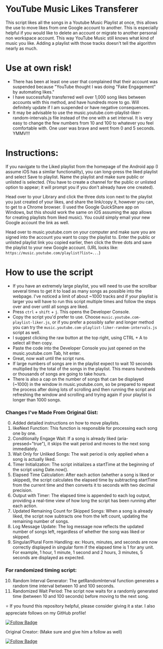 # YouTube Music Likes Transferer

This script likes all the songs in a Youtube Music Playlist at once, this allows the use to move likes from one Google account to another. This is especially helpful if you would like to delete an account or migrate to another personal non workspace account. This way YouTube Music still knows what kind of music you like. Adding a playlist with those tracks doesn't tell the algorithm nearly as much.

# Use at own risk!
- There has been at least one user that complained that their account was suspended because "YouTube thought I was doing "Fake Engagement" by automating likes."
- I have successfully transferred well over 1,000 song likes between accounts with this method, and have hundreds more to go. Will definitely update if I am suspended or have negative consequences.
- It may be advisable to use the music.youtube.com-playlist-liker-random-intervals.js file instead of the one with a set interval. It is very easy to change the few numbers from 10 and 100 to whatever you feel comfortable with. One user was brave and went from 0 and 5 seconds. YMMV!!!

# Instructions:

If you navigate to the Liked playlist from the homepage of the Android app (I assume iOS has a similar functionality), you can long-press the liked playlist and select Save to playlist. Name the playlist and make sure public or unlisted is selected. (You have to create a channel for the public or unlisted option to appear; it will prompt you if you don't already have one created).

Head over to your Library and click the three dots icon next to the playlist you just created of your likes, and share the link/copy it, however you can, to get to a Chrome browser. (I used the Google QuickShare app on Windows, but this should work the same on iOS assuming the app allows for creating playlists from liked music). You could simply email your new Google account the link as well.

Head over to music.youtube.com on your computer and make sure you are signed into the account you want to copy the playlist to. Enter the public or unlisted playlist link you copied earlier, then click the three dots and save the playlist to your new Google account. (URL looks like: `https://music.youtube.com/playlist?list=...`)

# How to use the script

- If you have an extremely large playlist, you will need to use the scrollbar several times to get it to load as many songs as possible into the webpage. I've noticed a limit of about ~1000 tracks and if your playlist is larger you will have to run this script multiple times and follow the steps over and over until all songs are liked.
- Press `ctrl` + `shift` + `j`. This opens the Developer Console.
- Copy the script you'd prefer to use. Choose `music.youtube.com-playlist-liker.js`, or if you prefer a possibly safer and longer method you can try the `music.youtube.com-playlist-liker-random-intervals.js` script as well.
- I suggest clicking the raw button at the top right, using CTRL + A to select all then copy.
- Paste the code into the Developer Console you just opened on the music.youtube.com Tab, hit enter.
- Great, now wait until the script runs. 
- If large numbers of songs are in the playlist expect to wait 10 seconds multiplied by the total of the songs in the playlist. This means hundreds or thousands of songs are going to take hours.
- There is also a cap on the number of songs that can be displayed (~1000) in the window in music.youtube.com, so be prepared to repeat the process after doing lots of scrolling and then running the script and refreshing the window and scrolling and trying again if your playlist is longer than 1000 songs.

### Changes I've Made From Original Gist:
0. Added detailed instructions on how to move playlists.
1. likeNext Function: This function is responsible for processing each song one by one.
2. Conditionally Engage Wait: If a song is already liked (aria-pressed="true"), it skips the wait period and moves to the next song immediately.
3. Wait Only for Unliked Songs: The wait period is only applied when a song is actually liked.
4. Timer Initialization: The script initializes a startTime at the beginning of the script using Date.now().
5. Elapsed Time Calculation: After each action (whether a song is liked or skipped), the script calculates the elapsed time by subtracting startTime from the current time and then converts it to seconds with two decimal precision.
6. Output with Timer: The elapsed time is appended to each log output, providing a real-time view of how long the script has been running after each action.
7. Updated Remaining Count for Skipped Songs: When a song is already liked, the script now subtracts one from the left count, updating the remaining number of songs.
8. Log Message Update: The log message now reflects the updated number of songs left, regardless of whether the song was liked or skipped.
9. Singular/Plural Form Handling: ex: Hours, minutes, and seconds are now correctly displayed in singular form if the elapsed time is 1 for any unit. For example, 1 hour, 1 minute, 1 second and 2 hours, 3 minutes, 5 seconds are displayed as expected.

### For randomized timing script:

10. Random Interval Generator: The getRandomInterval function generates a random time interval between 10 and 100 seconds.
11. Randomized Wait Period: The script now waits for a randomly generated time (between 10 and 100 seconds) before moving to the next song.



⭐ If you found this repository helpful, please consider giving it a star. I also appreciate follows on my GitHub profile!

[![Follow Badge](https://img.shields.io/badge/-%40KnoBuddy-blue?style=for-the-badge&logo=github&logoColor=green&label=Follow&link=https%3A%2F%2Fgithub.com%2FKnoBuddy)](https://github.com/KnoBuddy)


Original Creator: (Make sure and give him a follow as well)

[![Follow Badge](https://img.shields.io/badge/-%40TheOnlyWayUp-blue?style=for-the-badge&logo=github&logoColor=green&label=Follow&link=https%3A%2F%2Fgithub.com%2FTheOnlyWayUp)](https://github.com/TheOnlyWayUp)
